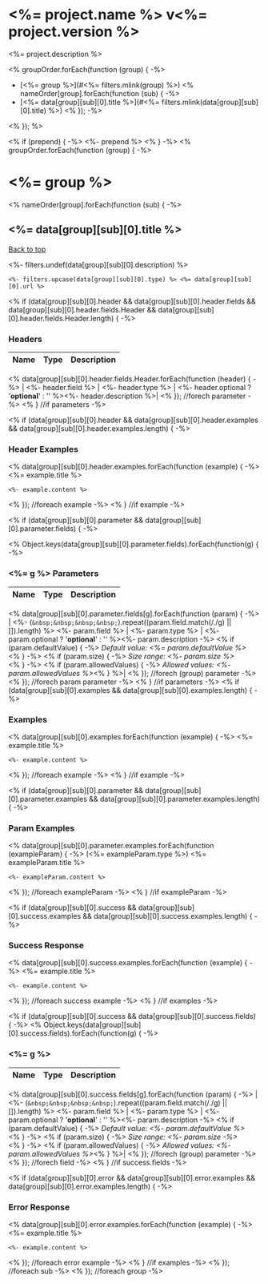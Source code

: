 <a name="top"></a>
# <%= project.name %> v<%= project.version %>

<%= project.description %>

<% groupOrder.forEach(function (group) { -%>
- [<%= group %>](#<%= filters.mlink(group) %>)
	<% nameOrder[group].forEach(function (sub) { -%>
- [<%= data[group][sub][0].title %>](#<%= filters.mlink(data[group][sub][0].title) %>)
	<% }); -%>

<% }); %>

<% if (prepend) { -%>
<%- prepend %>
<% } -%>
<% groupOrder.forEach(function (group) { -%>
# <a name='<%= filters.mlink(group) %>'></a> <%= group %>

<% nameOrder[group].forEach(function (sub) { -%>
## <a name='<%= filters.mlink(data[group][sub][0].title) %>'></a> <%= data[group][sub][0].title %>
[Back to top](#top)

<%- filters.undef(data[group][sub][0].description) %>

	<%- filters.upcase(data[group][sub][0].type) %> <%= data[group][sub][0].url %>

<% if (data[group][sub][0].header && data[group][sub][0].header.fields && data[group][sub][0].header.fields.Header && data[group][sub][0].header.fields.Header.length) { -%>
### Headers

| Name    | Type      | Description                          |
|---------|-----------|--------------------------------------|
<% data[group][sub][0].header.fields.Header.forEach(function (header) { -%>
| <%- header.field %> | <%- header.type %> | <%- header.optional ? '**optional**' : '' %><%- header.description %>|
<% }); //forech parameter -%>
<% } //if parameters -%>

<% if (data[group][sub][0].header && data[group][sub][0].header.examples && data[group][sub][0].header.examples.length) { -%>

### Header Examples

<% data[group][sub][0].header.examples.forEach(function (example) { -%>
<%= example.title %>

```
<%- example.content %>
```
<% }); //foreach example -%>
<% } //if example -%>

<% if (data[group][sub][0].parameter && data[group][sub][0].parameter.fields) { -%>

<% Object.keys(data[group][sub][0].parameter.fields).forEach(function(g) { -%>

### <%= g %> Parameters

| Name     | Type       | Description                           |
|:---------|:-----------|:--------------------------------------|
<% data[group][sub][0].parameter.fields[g].forEach(function (param) { -%>
| <%- (`&nbsp;&nbsp;&nbsp;&nbsp;`).repeat((param.field.match(/\./g) || []).length) %> <%- param.field %> | <%- param.type %> | <%- param.optional ? '**optional**' : '' %><%- param.description -%>
<% if (param.defaultValue) { -%>
_Default value: <%= param.defaultValue %>_<br><% } -%>
<% if (param.size) { -%>
_Size range: <%- param.size %>_<br><% } -%>
<% if (param.allowedValues) { -%>
_Allowed values: <%- param.allowedValues %>_<% } %>|
<% }); //forech (group) parameter -%>
<% }); //forech param parameter -%>
<% } //if parameters -%>
<% if (data[group][sub][0].examples && data[group][sub][0].examples.length) { -%>
### Examples

<% data[group][sub][0].examples.forEach(function (example) { -%>
<%= example.title %>

```
<%- example.content %>
```
<% }); //foreach example -%>
<% } //if example -%>

<% if (data[group][sub][0].parameter && data[group][sub][0].parameter.examples && data[group][sub][0].parameter.examples.length) { -%>
### Param Examples

<% data[group][sub][0].parameter.examples.forEach(function (exampleParam) { -%>
(<%= exampleParam.type %>)
<%= exampleParam.title %>

```
<%- exampleParam.content %>
```
<% }); //foreach exampleParam -%>
<% } //if exampleParam -%>

<% if (data[group][sub][0].success && data[group][sub][0].success.examples && data[group][sub][0].success.examples.length) { -%>
### Success Response

<% data[group][sub][0].success.examples.forEach(function (example) { -%>
<%= example.title %>

```
<%- example.content %>
```
<% }); //foreach success example -%>
<% } //if examples -%>

<% if (data[group][sub][0].success && data[group][sub][0].success.fields) { -%>
<% Object.keys(data[group][sub][0].success.fields).forEach(function(g) { -%>
### <%= g %>

| Name     | Type       | Description                           |
|:---------|:-----------|:--------------------------------------|
<% data[group][sub][0].success.fields[g].forEach(function (param) { -%>
| <%- (`&nbsp;&nbsp;&nbsp;&nbsp;`).repeat((param.field.match(/\./g) || []).length) %> <%- param.field %> | <%- param.type %> | <%- param.optional ? '**optional**' : '' %><%- param.description -%>
<% if (param.defaultValue) { -%>
_Default value: <%- param.defaultValue %>_<br><% } -%>
<% if (param.size) { -%>
_Size range: <%- param.size -%>_<br><% } -%>
<% if (param.allowedValues) { -%>
_Allowed values: <%- param.allowedValues %>_<% } %>|
<% }); //forech (group) parameter -%>
<% }); //forech field -%>
<% } //if success.fields -%>

<% if (data[group][sub][0].error && data[group][sub][0].error.examples && data[group][sub][0].error.examples.length) { -%>
### Error Response

<% data[group][sub][0].error.examples.forEach(function (example) { -%>
<%= example.title %>

```
<%- example.content %>
```
<% }); //foreach error example -%>
<% } //if examples -%>
<% }); //foreach sub  -%>
<% }); //foreach group -%>
